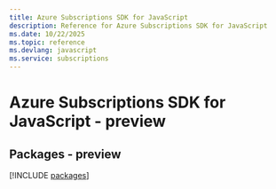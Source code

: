```yaml
---
title: Azure Subscriptions SDK for JavaScript
description: Reference for Azure Subscriptions SDK for JavaScript
ms.date: 10/22/2025
ms.topic: reference
ms.devlang: javascript
ms.service: subscriptions
---
```

# Azure Subscriptions SDK for JavaScript - preview
## Packages - preview
[!INCLUDE [packages](subscriptions-index.md)]